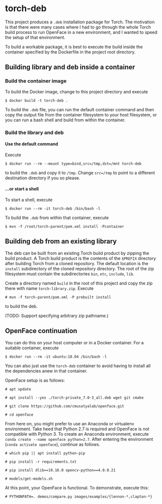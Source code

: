# torch-deb

This project produces a `.deb` installation package for Torch. The motivation 
is that there were many cases where I had to go through the whole Torch build
process to run OpenFace in a new environment, and I wanted to speed the setup
of that environment.

To build a workable package, it is best to execute the build inside the 
container specified by the Dockerfile in the project root directory. 

## Building library and deb inside a container

### Build the container image

To build the Docker image, change to this project directory and execute

    $ docker build -t torch-deb .

To build the `.deb` file, you can run the default container command and then 
copy the output file from the container filesystem to your host filesystem,
or you can run a bash shell and build from within the container.

### Build the library and deb

#### Use the default command

Execute

    $ docker run --rm --mount type=bind,src=/tmp,dst=/mnt torch-deb

to build the `.deb` and copy it to `/tmp`. Change `src=/tmp` to point to a 
different destination directory if you so please. 

#### ...or start a shell  

To start a shell, execute

    $ docker run --rm -it torch-deb /bin/bash -l

To build the `.deb` from within that container, execute

    $ mvn -f /root/torch-parent/pom.xml install -Pcontainer

## Building deb from an existing library

The deb can be built from an existing Torch build product by zipping
the build product. A Torch build product is the contents of the `$PREFIX` 
directory after building Torch from a cloned repository. The default 
location is the `install` subdirectory of the cloned repository directory.
The root of the zip filesystem must contain the subdirectories `bin`, `etc`, 
`include`, `lib`. 

Create a directory named `build` in the root of this project and copy the 
zip there with name `torch-library.zip`. Execute

    # mvn -f torch-parent/pom.xml -P prebuilt install

to build the deb. 

(TODO: Support specifying arbitrary zip pathname.)

## OpenFace continuation

You can do this on your host computer or in a Docker container. For a suitable
container, execute

    $ docker run --rm -it ubuntu:18.04 /bin/bash -l

You can also just use the `torch-deb` container to avoid having to install all
the dependencies anew in that container.

OpenFace setup is as follows:

    # apt update

    # apt install --yes ./torch-private_7.0-3_all.deb wget git cmake
    
    # git clone https://github.com/cmusatyalab/openface.git
    
    # cd openface
    
From here on, you might prefer to use an Anaconda or virtualenv environment.
Take heed that Python 2.7 is required and OpenFace is not compatible with Python 3.
To create an Anaconda environment, execute `conda create --name openface python=2.7`.
After entering the environment (`conda activate openface`), continue as follows.

    # which pip || apt install python-pip 
    
    # pip install -r requirements.txt
    
    # pip install dlib==19.16.0 opencv-python==4.0.0.21
    
    # models/get-models.sh

At this point, your OpenFace is functional. To demonstrate, execute this:
    
    # PYTHONPATH=. demos/compare.py images/examples/{lennon-*,clapton-*}
